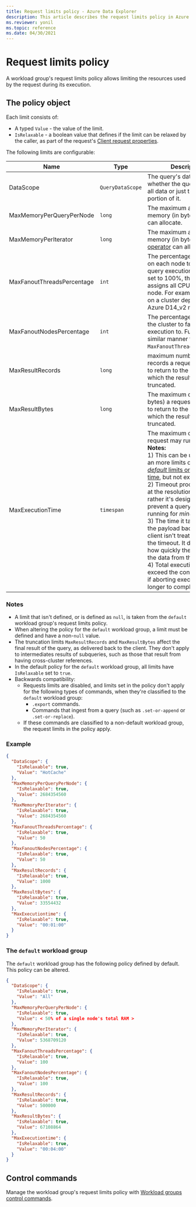 ```yaml
---
title: Request limits policy - Azure Data Explorer
description: This article describes the request limits policy in Azure Data Explorer.
ms.reviewer: yonil
ms.topic: reference
ms.date: 04/30/2021
---
```

# Request limits policy

A workload group's request limits policy allows limiting the resources used by the request during its execution.

## The policy object

Each limit consists of:

* A typed `Value` - the value of the limit.
* `IsRelaxable` - a boolean value that defines if the limit can be relaxed by the caller, as part of the request's [Client request properties](../api/netfx/request-properties.md).

The following limits are configurable:

| Name   | Type    | Description      | Supported values  | Matching client request property       |
|-----------|------------|-----------|---------------------|--------------|
| DataScope     | `QueryDataScope` | The query's data scope - whether the query applies to all data or just the 'hot' portion of it.   | `All`, `HotCache`, or `null`     | `query_datascope`      |
| MaxMemoryPerQueryPerNode   | `long`  | The maximum amount of memory (in bytes) a query can allocate.    | [`1`, *50% of a single node's total RAM*] | `max_memory_consumption_per_query_per_node` |
| MaxMemoryPerIterator       | `long`    | The maximum amount of memory (in bytes) a [query operator](../concepts/querylimits.md#limit-on-memory-consumed-by-query-operators-e_runaway_query) can allocate. | [`1`, *50% of a single node's total RAM*] | `maxmemoryconsumptionperiterator`   |
| MaxFanoutThreadsPercentage | `int`   | The percentage of threads on each node to fan out query execution to. When set to 100%, the cluster assigns all CPUs on each node. For example, 16 CPUs on a cluster deployed on Azure D14_v2 nodes. | [`1`, `100`]   | `query_fanout_threads_percent` |
| MaxFanoutNodesPercentage   | `int`     | The percentage of nodes on the cluster to fan out query execution to. Functions in a similar manner to `MaxFanoutThreadsPercentage`.    | [`1`, `100`]                              |  `query_fanout_nodes_percent`               |
| MaxResultRecords           | `long`     | maximum number of records a request is allowed to return to the caller, above which the results are truncated.    | [`1`, `9223372036854775807`]   | `truncationmaxrecords`  |
| MaxResultBytes     | `long`           | The maximum data size (in bytes) a request is allowed to return to the caller, above which the results are truncated.  | [`1`, `9223372036854775807`]    | `truncationmaxsize`    |
| MaxExecutionTime     | `timespan`   | The maximum duration the request may run for.<br/>**Notes:**<br/>1) This can be used to place an more limits on top of the [*default* limits on execution time](../concepts/querylimits.md#limit-execution-timeout), but not extend them.<br/>2) Timeout processing isn't at the resolution of *seconds*, rather it's designed to prevent a query from running for *minutes*.<br/>3) The time it takes to read the payload back at the client isn't treated as part of the timeout. It depends on how quickly the caller pulls the data from the stream.<br/>4) Total execution time may exceed the configured value if aborting execution takes longer to complete. | (`00:00:00`, `01:00:00`]   | `servertimeout`    |

### Notes

* A limit that isn't defined, or is defined as `null`, is taken from the `default` workload group's request limits policy.
* When altering the policy for the `default` workload group, a limit must be defined and have a non-`null` value.
* The truncation limits `MaxResultRecords` and `MaxResultBytes` affect the final result of the query, as delivered back to the client. They don't apply to intermediates results of subqueries, such as those that result from having cross-cluster references.
* In the default policy for the `default` workload group, all limits have `IsRelaxable` set to `true`.
* Backwards compatibility:
  * Requests limits are disabled, and limits set in the policy don't apply for the following types of commands, when they're classified to the `default` workload group:
    * `.export` commands.
    * Commands that ingest from a query (such as `.set-or-append` or `.set-or-replace`).
  * If these commands are classified to a non-default workload group, the request limits in the policy apply.

### Example

```json
{
  "DataScope": {
    "IsRelaxable": true,
    "Value": "HotCache"
  },
  "MaxMemoryPerQueryPerNode": {
    "IsRelaxable": true,
    "Value": 2684354560
  },
  "MaxMemoryPerIterator": {
    "IsRelaxable": true,
    "Value": 2684354560
  },
  "MaxFanoutThreadsPercentage": {
    "IsRelaxable": true,
    "Value": 50
  },
  "MaxFanoutNodesPercentage": {
    "IsRelaxable": true,
    "Value": 50
  },
  "MaxResultRecords": {
    "IsRelaxable": true,
    "Value": 1000
  },
  "MaxResultBytes": {
    "IsRelaxable": true,
    "Value": 33554432
  },
  "MaxExecutiontime": {
    "IsRelaxable": true,
    "Value": "00:01:00"
  }
}
```

### The `default` workload group

The `default` workload group has the following policy defined by default. This policy can be altered.

```json
{
  "DataScope": {
    "IsRelaxable": true,
    "Value": "All"
  },
  "MaxMemoryPerQueryPerNode": {
    "IsRelaxable": true,
    "Value": < 50% of a single node's total RAM >
  },
  "MaxMemoryPerIterator": {
    "IsRelaxable": true,
    "Value": 5368709120
  },
  "MaxFanoutThreadsPercentage": {
    "IsRelaxable": true,
    "Value": 100
  },
  "MaxFanoutNodesPercentage": {
    "IsRelaxable": true,
    "Value": 100
  },
  "MaxResultRecords": {
    "IsRelaxable": true,
    "Value": 500000
  },
  "MaxResultBytes": {
    "IsRelaxable": true,
    "Value": 67108864
  },
  "MaxExecutiontime": {
    "IsRelaxable": true,
    "Value": "00:04:00"
  }
}
```

## Control commands

Manage the workload group's request limits policy with [Workload groups control commands](./show-workload-group-command.md).
